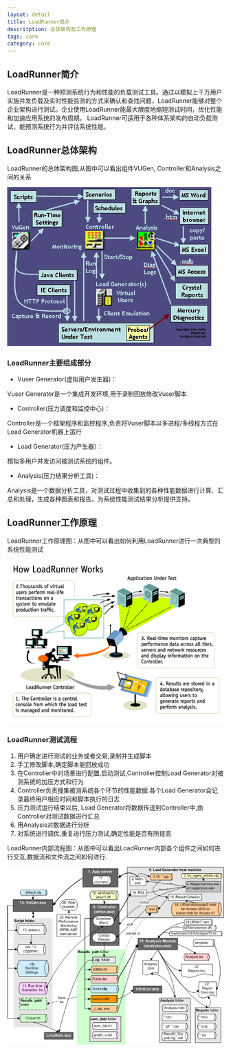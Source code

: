 ```yaml
---
layout: detail
title: LoadRunner简介
descritption: 总体架构及工作原理
tags: core
category: core
---
```


## LoadRunner简介

LoadRunner是一种预测系统行为和性能的负载测试工具。通过以模拟上千万用户实施并发负载及实时性能监测的方式来确认和查找问题，LoadRunner能够对整个企业架构进行测试。企业使用LoadRunner能最大限度地缩短测试时间，优化性能和加速应用系统的发布周期。 LoadRunner可适用于各种体系架构的自动负载测试，能预测系统行为并评估系统性能。

## LoadRunner总体架构

 LoadRunner的总体架构图,从图中可以看出组件VUGen, Controller和Analysis之间的关系
 
![loadrunner总体架构图](/pictures/LoadRunner/loadrunner总体架构图.jpg "loadrunner总体架构图")


### LoadRunner主要组成部分
- Vuser Generator(虚拟用户发生器)：

Vuser Generator是一个集成开发环境,用于录制回放修改Vuser脚本

- Controller(压力调度和监控中心)：

Controller是一个框架程序和监控程序,负责将Vuser脚本以多进程/多线程方式在Load Generator机器上运行

- Load Generator(压力产生器）：

模拟多用户并发访问被测试系统的组件。

- Analysis(压力结果分析工具)：

Analysis是一个数据分析工具，对测试过程中收集到的各种性能数据进行计算、汇总和处理，生成各种图表和报告，为系统性能测试结果分析提供支持。

## LoadRunner工作原理

LoadRunner工作原理图：从图中可以看出如何利用LoadRunner进行一次典型的系统性能测试

![LoadRunnner工作原理图](/pictures/LoadRunner/loadrunner工作原理图.jpg "loadrunner工作原理图")

### LoadRunner测试流程
1. 用户确定进行测试的业务或者交易,录制并生成脚本
2. 手工修改脚本,确定脚本能回放成功
3. 在Controller中对场景进行配置,启动测试,Controller控制Load Generator对被测系统的加压方式和行为
4. Controller负责搜集被测系统各个环节的性能数据.各个Load Generator会记录最终用户相应时间和脚本执行的日志
5. 压力测试运行结束以后, Load Generator将数据传送到Controller中,由Controller对测试数据进行汇总
6. 用Analysis对数据进行分析
7. 对系统进行调优,重复进行压力测试,确定性能是否有所提高


LoadRunner内部流程图：从图中可以看出LoadRunner内部各个组件之间如何进行交互,数据流和文件流之间如何进行.

![loadrunner内部流程图](/pictures/LoadRunner/loadrunner内部流程图.jpg "loadrunner内部流程图")

 
